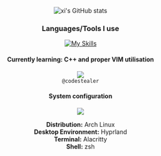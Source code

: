 <div align="center">
  
![xi's GitHub stats](https://github-readme-stats.vercel.app/api?username=pr0xychain&hide=prs,stars&show_icons=true&theme=ayu-mirage)  

### Languages/Tools I use
[![My Skills](https://skillicons.dev/icons?i=cs,py,cpp,html,dotnet,vim,visualstudio,vscode&perline=4&theme=dark)](https://skillicons.dev)    
#### Currently learning: C++ and proper VIM utilisation

<img src="https://skillicons.dev/icons?i=discord">
<br>
<code>@codestealer</code>  

#### System configuration
<img src="https://skillicons.dev/icons?i=linux">  

**Distribution:** Arch Linux  
**Desktop Environment:** Hyprland  
**Terminal:** Alacritty  
**Shell:** zsh  
</div>

